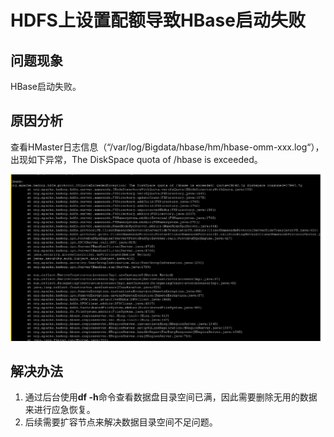 # HDFS上设置配额导致HBase启动失败<a name="mrs_03_0113"></a>

## 问题现象<a name="zh-cn_topic_0167275487_s0fe2972fbdce490daac4377fe3fe6135"></a>

HBase启动失败。

## 原因分析<a name="zh-cn_topic_0167275487_s92314ad8bf314ffd9d5e24dcf9e57e97"></a>

查看HMaster日志信息（“/var/log/Bigdata/hbase/hm/hbase-omm-xxx.log“），出现如下异常，The DiskSpace quota of /hbase is exceeded。

![](figures/c9c62061-2203-41a5-b5f6-b1392d3e9c3a.png)

## 解决办法<a name="zh-cn_topic_0167275487_s01bb0fcfd11a428e9bc2a94265bd7067"></a>

1.  通过后台使用**df -h**命令查看数据盘目录空间已满，因此需要删除无用的数据来进行应急恢复。
2.  后续需要扩容节点来解决数据目录空间不足问题。

